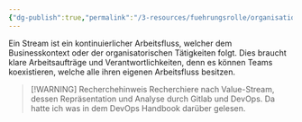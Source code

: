 ```yaml
---
{"dg-publish":true,"permalink":"/3-resources/fuehrungsrolle/organisationsstruktur/team-topologies/value-stream/","tags":["revisitMe"],"created":"2024-11-11T08:59:55.054+01:00","updated":"2024-04-28T17:29:43.361+02:00"}
---
```



Ein Stream ist ein kontinuierlicher Arbeitsfluss, welcher dem Businesskontext oder der organisatorischen Tätigkeiten folgt. Dies braucht klare Arbeitsaufträge und Verantwortlichkeiten, denn es können Teams koexistieren, welche alle ihren eigenen Arbeitsfluss besitzen.

> [!WARNING] Recherchehinweis
> Recherchiere nach Value-Stream, dessen Repräsentation und Analyse durch Gitlab und DevOps. Da hatte ich was in dem DevOps Handbook darüber gelesen.
